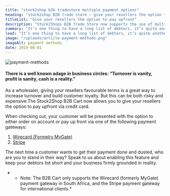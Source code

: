 ```yaml
---
title: "stock2shop b2b tradestore multiple payment options"
heading: "stock2shop B2B trade store – give your resellers the option to pay upfront"
titleList: "Give your resellers the option to pay upfront"
description: "Stock2Shops B2B Trade Store now supports the use of multiple payment options and gateways, such as Wirecard (Formerly MyGate) and Stripe. Get Started."
summary: "It’s one thing to have a long list of debtors, it’s quite another to get the money in the bank. That’s why when a customer shows a willingness to pay upfront, it’s wise to take their money."
lead: "It’s one thing to have a long list of debtors, it’s quite another to get the money in the bank. That’s why when a customer shows a willingness to pay upfront, it’s wise to take their money."
image: "/uploads/article-payment-methods.png"
imageAlt: payment methods
date: 2019-08-01
---
```


![payment-methods](/uploads/article-payment-methods.png)

#### There is a well known adage in business circles: “Turnover is vanity, profit is sanity, cash is a reality.”

As a wholesaler, giving your resellers favourable terms is a great way to increase turnover and build customer loyalty. But this can be both risky and expensive.The Stock2Shop B2B Cart now allows you to give your resellers the option to pay upfront via credit card.

When checking out, your customer will be presented with the option to either order on account or pay up front via one of the following payment gateways:

1. [Wirecard (Formelry MyGate)](https://www.wirecard.co.za/)
2. [Stripe](https://stripe.com/)

The next time a customer wants to get their payment done and dusted, who are you to stand in their way? Speak to us about enabling this feature and keep your debtors list short and your business firmly grounded in reality.

* * Note: The B2B Cart only supports the Wirecard (formerly MyGate) payment gateway in South Africa, and the Stripe payment gateway for international clients.*